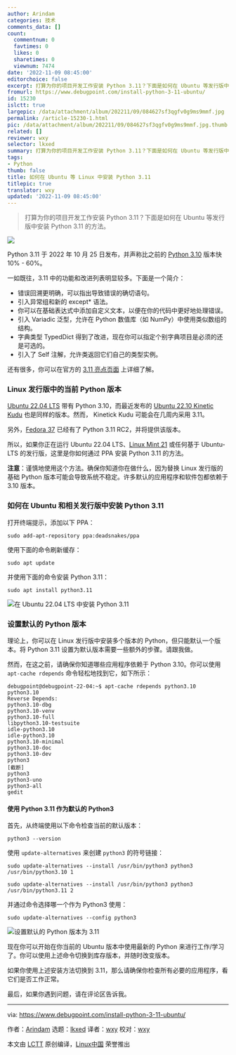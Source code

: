 ```yaml
---
author: Arindam
categories: 技术
comments_data: []
count:
  commentnum: 0
  favtimes: 0
  likes: 0
  sharetimes: 0
  viewnum: 7474
date: '2022-11-09 08:45:00'
editorchoice: false
excerpt: 打算为你的项目开发工作安装 Python 3.11？下面是如何在 Ubuntu 等发行版中安装 Python 3.11 的方法。
fromurl: https://www.debugpoint.com/install-python-3-11-ubuntu/
id: 15230
islctt: true
largepic: /data/attachment/album/202211/09/084627sf3qgfv0g9ms9mmf.jpg
permalink: /article-15230-1.html
pic: /data/attachment/album/202211/09/084627sf3qgfv0g9ms9mmf.jpg.thumb.jpg
related: []
reviewer: wxy
selector: lkxed
summary: 打算为你的项目开发工作安装 Python 3.11？下面是如何在 Ubuntu 等发行版中安装 Python 3.11 的方法。
tags:
- Python
thumb: false
title: 如何在 Ubuntu 等 Linux 中安装 Python 3.11
titlepic: true
translator: wxy
updated: '2022-11-09 08:45:00'
---
```



> 
> 打算为你的项目开发工作安装 Python 3.11？下面是如何在 Ubuntu 等发行版中安装 Python 3.11 的方法。
> 
> 
> 


![](/data/attachment/album/202211/09/084627sf3qgfv0g9ms9mmf.jpg)


Python 3.11 于 2022 年 10 月 25 日发布，并声称比之前的 [Python 3.10](https://www.debugpoint.com/install-python-3-10-ubuntu/) 版本快 10% - 60%。


一如既往，3.11 中的功能和改进列表明显较多。下面是一个简介：


* 错误回溯更明确，可以指出导致错误的确切语句。
* 引入异常组和新的 except\* 语法。
* 你可以在基础表达式中添加自定义文本，以便在你的代码中更好地处理错误。
* 引入 Variadic 泛型，允许在 Python 数值库（如 NumPy）中使用类似数组的结构。
* 字典类型 TypedDict 得到了改进，现在你可以指定个别字典项目是必须的还是可选的。
* 引入了 Self 注解，允许类返回它们自己的类型实例。


还有很多，你可以在官方的 [3.11 亮点页面](https://docs.python.org/3.11/whatsnew/3.11.html) 上详细了解。


### Linux 发行版中的当前 Python 版本


[Ubuntu 22.04 LTS](https://www.debugpoint.com/ubuntu-22-04-review/) 带有 Python 3.10，而最近发布的 [Ubuntu 22.10 Kinetic Kudu](https://www.debugpoint.com/ubuntu-22-10/) 也是同样的版本。然而， Kinetick Kudu 可能会在几周内采用 3.11。


另外，[Fedora 37](https://www.debugpoint.com/fedora-37/) 已经有了 Python 3.11 RC2，并将提供该版本。


所以，如果你正在运行 Ubuntu 22.04 LTS、[Linux Mint 21](https://www.debugpoint.com/linux-mint-21-review/) 或任何基于 Ubuntu-LTS 的发行版，这里是你如何通过 PPA 安装 Python 3.11 的方法。


**注意**：谨慎地使用这个方法。确保你知道你在做什么，因为替换 Linux 发行版的基础 Python 版本可能会导致系统不稳定。许多默认的应用程序和软件包都依赖于 3.10 版本。


### 如何在 Ubuntu 和相关发行版中安装 Python 3.11


打开终端提示，添加以下 PPA：



```
sudo add-apt-repository ppa:deadsnakes/ppa

```

使用下面的命令刷新缓存：



```
sudo apt update 

```

并使用下面的命令安装 Python 3.11：



```
sudo apt install python3.11

```

![在 Ubuntu 22.04 LTS 中安装 Python 3.11](/data/attachment/album/202211/09/084635sg7go00h6cotcgi7.jpg)


### 设置默认的 Python 版本


理论上，你可以在 Linux 发行版中安装多个版本的 Python，但只能默认一个版本。将 Python 3.11 设置为默认版本需要一些额外的步骤。请跟我做。


然而，在这之前，请确保你知道哪些应用程序依赖于 Python 3.10。你可以使用 `apt-cache rdepends` 命令轻松地找到它，如下所示：



```
debugpoint@debugpoint-22-04:~$ apt-cache rdepends python3.10
python3.10
Reverse Depends:
python3.10-dbg
python3.10-venv
python3.10-full
libpython3.10-testsuite
idle-python3.10
idle-python3.10
python3.10-minimal
python3.10-doc
python3.10-dev
python3
[截断]
python3
python3-uno
python3-all
gedit

```

#### 使用 Python 3.11 作为默认的 Python3


首先，从终端使用以下命令检查当前的默认版本：



```
python3 --version

```

使用 `update-alternatives` 来创建 `python3` 的符号链接：



```
sudo update-alternatives --install /usr/bin/python3 python3 /usr/bin/python3.10 1

```


```
sudo update-alternatives --install /usr/bin/python3 python3 /usr/bin/python3.11 2

```

并通过命令选择哪一个作为 Python3 使用：



```
sudo update-alternatives --config python3

```

![设置默认的 Python 版本为 3.11](/data/attachment/album/202211/09/084642h7bv6ftesb5kcmbk.jpg)


现在你可以开始在你当前的 Ubuntu 版本中使用最新的 Python 来进行工作/学习了。你可以使用上述命令切换到库存版本，并随时改变版本。


如果你使用上述安装方法切换到 3.11，那么请确保你检查所有必要的应用程序，看它们是否工作正常。


最后，如果你遇到问题，请在评论区告诉我。




---


via: <https://www.debugpoint.com/install-python-3-11-ubuntu/>


作者：[Arindam](https://www.debugpoint.com/author/admin1/) 选题：[lkxed](https://github.com/lkxed) 译者：[wxy](https://github.com/wxy) 校对：[wxy](https://github.com/wxy)


本文由 [LCTT](https://github.com/LCTT/TranslateProject) 原创编译，[Linux中国](https://linux.cn/) 荣誉推出